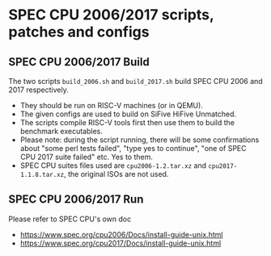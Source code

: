 # SPEC CPU 2006/2017 scripts, patches and configs

## SPEC CPU 2006/2017 Build

The two scripts `build_2006.sh` and `build_2017.sh` build SPEC CPU 2006 and 2017 respectively.

- They should be run on RISC-V machines (or in QEMU).
- The given configs are used to build on SiFive HiFive Unmatched.
- The scripts compile RISC-V tools first then use them to build the benchmark executables.
- Please note: during the script running, there will be some confirmations about "some perl tests failed", "type yes to continue", "one of SPEC CPU 2017 suite failed" etc. Yes to them.
- SPEC CPU suites files used are `cpu2006-1.2.tar.xz` and `cpu2017-1.1.8.tar.xz`, the original ISOs are not used.

## SPEC CPU 2006/2017 Run

Please refer to SPEC CPU's own doc
- https://www.spec.org/cpu2006/Docs/install-guide-unix.html
- https://www.spec.org/cpu2017/Docs/install-guide-unix.html
